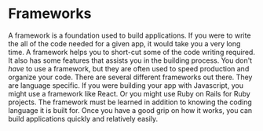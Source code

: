 # Frameworks

A framework is a foundation used to build applications. If you were to write the all of the code needed for a given app,
it would take you a very long time. A framework helps you to short-cut some of the code writing required. It also has
some features that assists you in the building process. You don't *have* to use a framework, but they are often used to
speed production and organize your code. There are several different frameworks out there. They are language specific. If you
were building your app with Javascript, you might use a framework like React. Or you might use Ruby on Rails for Ruby
projects. The framework must be learned
in addition to knowing the coding language it is built for.
Once you have a good grip on how it works, you can build applications quickly and relatively easily.
